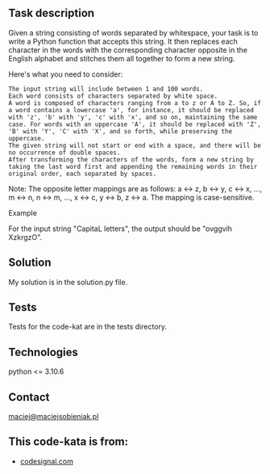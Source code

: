 ## Task description
Given a string consisting of words separated by whitespace, your task is to write a Python function that accepts this string. It then replaces each character in the words with the corresponding character opposite in the English alphabet and stitches them all together to form a new string.

Here's what you need to consider:

    The input string will include between 1 and 100 words.
    Each word consists of characters separated by white space.
    A word is composed of characters ranging from a to z or A to Z. So, if a word contains a lowercase 'a', for instance, it should be replaced with 'z', 'b' with 'y', 'c' with 'x', and so on, maintaining the same case. For words with an uppercase 'A', it should be replaced with 'Z', 'B' with 'Y', 'C' with 'X', and so forth, while preserving the uppercase.
    The given string will not start or end with a space, and there will be no occurrence of double spaces.
    After transforming the characters of the words, form a new string by taking the last word first and appending the remaining words in their original order, each separated by spaces.

Note: The opposite letter mappings are as follows: a ↔ z, b ↔ y, c ↔ x, ..., m ↔ n, n ↔ m, ..., x ↔ c, y ↔ b, z ↔ a. The mapping is case-sensitive.

Example

For the input string "CapitaL letters", the output should be "ovggvih XzkrgzO".
## Solution
My solution is in the solution.py file.

## Tests
Tests for the code-kat are in the tests directory.

## Technologies
python <= 3.10.6

## Contact
maciej@maciejsobieniak.pl

## This code-kata is from:
* [codesignal.com](https://codesignal.com) 
